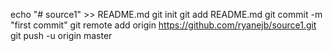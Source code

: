 echo "# source1" >> README.md
git init
git add README.md
git commit -m "first commit"
git remote add origin https://github.com/ryanejb/source1.git
git push -u origin master
